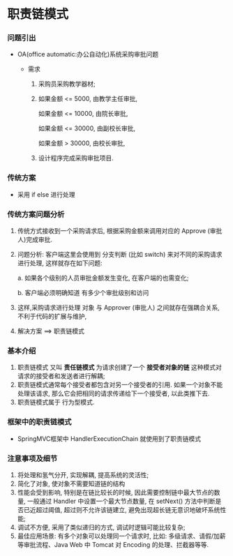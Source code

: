 # 职责链模式



### 问题引出

* OA(office automatic:办公自动化)系统采购审批问题

  * 需求

    1. 采购员采购教学器材;

    2. 如果金额 <= 5000, 由教学主任审批, 

       如果金额 <= 10000, 由院长审批, 

       如果金额 <= 30000, 由副校长审批, 

       如果金额 > 30000, 由校长审批, 

    3. 设计程序完成采购审批项目.



### 传统方案

* 采用 if else 进行处理



### 传统方案问题分析

1. 传统方式接收到一个采购请求后, 根据采购金额来调用对应的 Approve (审批人)完成审批.

2. 问题分析: 客户端这里会使用到 分支判断 (比如 switch) 来对不同的采购请求进行处理, 这样就存在如下问题:

   a. 如果各个级别的人员审批金额发生变化, 在客户端的也需变化;

   b. 客户端必须明确知道 有多少个审批级别和访问

3. 这样,采购请求进行处理 对象 与 Approver (审批人) 之间就存在强耦合关系, 不利于代码的扩展与维护,

4. 解决方案 ==> 职责链模式





### 基本介绍

1. 职责链模式 又叫 **责任链模式** 为请求创建了一个 **接受者对象的链** 这种模式对请求的接受者和发送者进行解耦;
2. 职责链模式通常每个接受者都包含对另一个接受者的引用. 如果一个对象不能处理该请求, 那么它会把相同的请求传递给下一个接受者, 以此类推下去.
3. 职责链模式属于 行为型模式.




### 框架中的职责链模式

* SpringMVC框架中 HandlerExecutionChain 就使用到了职责链模式



### 注意事项及细节

1. 将处理和氢气分开, 实现解耦, 提高系统的灵活性;
2. 简化了对象, 使对象不需要知道链的结构
3. 性能会受到影响, 特别是在链比较长的时候, 因此需要控制链中最大节点的数量, 一般通过 Handler 中设置一个最大节点数量, 在 setNext() 方法中判断是否已近超过阈值, 超过则不允许该链建立, 避免出现超长链无意识地破坏系统性能;
4. 调试不方便, 采用了类似递归的方式, 调试时逻辑可能比较复杂;
5. 最佳应用场景: 有多个对象可以处理同一个请求时, 比如: 多级请求、请假/加薪等审批流程、Java Web 中 Tomcat 对 Encoding 的处理、拦截器等等.






